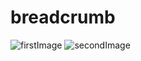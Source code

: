 # breadcrumb

![firstImage](https://user-images.githubusercontent.com/78638595/205737969-b5c154f1-b6d0-4497-bf23-62c5700c3172.png)
![secondImage](https://user-images.githubusercontent.com/78638595/205737951-f405df0b-285b-40a3-9ec9-f753daf717ec.png)
